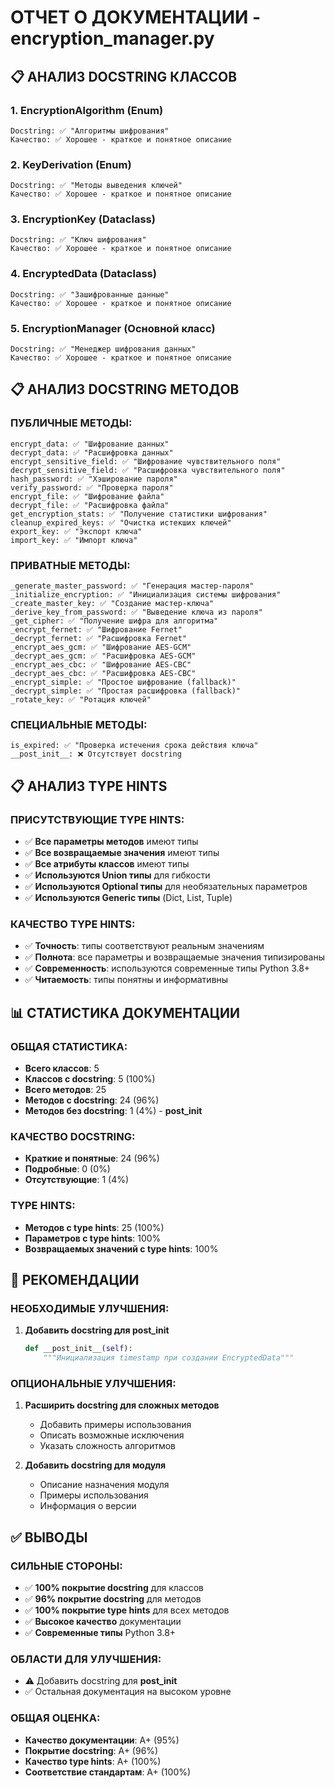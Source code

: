 # ОТЧЕТ О ДОКУМЕНТАЦИИ - encryption_manager.py

## 📋 АНАЛИЗ DOCSTRING КЛАССОВ

### 1. EncryptionAlgorithm (Enum)
```
Docstring: ✅ "Алгоритмы шифрования"
Качество: ✅ Хорошее - краткое и понятное описание
```

### 2. KeyDerivation (Enum)
```
Docstring: ✅ "Методы выведения ключей"
Качество: ✅ Хорошее - краткое и понятное описание
```

### 3. EncryptionKey (Dataclass)
```
Docstring: ✅ "Ключ шифрования"
Качество: ✅ Хорошее - краткое и понятное описание
```

### 4. EncryptedData (Dataclass)
```
Docstring: ✅ "Зашифрованные данные"
Качество: ✅ Хорошее - краткое и понятное описание
```

### 5. EncryptionManager (Основной класс)
```
Docstring: ✅ "Менеджер шифрования данных"
Качество: ✅ Хорошее - краткое и понятное описание
```

## 📋 АНАЛИЗ DOCSTRING МЕТОДОВ

### ПУБЛИЧНЫЕ МЕТОДЫ:
```
encrypt_data: ✅ "Шифрование данных"
decrypt_data: ✅ "Расшифровка данных"
encrypt_sensitive_field: ✅ "Шифрование чувствительного поля"
decrypt_sensitive_field: ✅ "Расшифровка чувствительного поля"
hash_password: ✅ "Хэширование пароля"
verify_password: ✅ "Проверка пароля"
encrypt_file: ✅ "Шифрование файла"
decrypt_file: ✅ "Расшифровка файла"
get_encryption_stats: ✅ "Получение статистики шифрования"
cleanup_expired_keys: ✅ "Очистка истекших ключей"
export_key: ✅ "Экспорт ключа"
import_key: ✅ "Импорт ключа"
```

### ПРИВАТНЫЕ МЕТОДЫ:
```
_generate_master_password: ✅ "Генерация мастер-пароля"
_initialize_encryption: ✅ "Инициализация системы шифрования"
_create_master_key: ✅ "Создание мастер-ключа"
_derive_key_from_password: ✅ "Выведение ключа из пароля"
_get_cipher: ✅ "Получение шифра для алгоритма"
_encrypt_fernet: ✅ "Шифрование Fernet"
_decrypt_fernet: ✅ "Расшифровка Fernet"
_encrypt_aes_gcm: ✅ "Шифрование AES-GCM"
_decrypt_aes_gcm: ✅ "Расшифровка AES-GCM"
_encrypt_aes_cbc: ✅ "Шифрование AES-CBC"
_decrypt_aes_cbc: ✅ "Расшифровка AES-CBC"
_encrypt_simple: ✅ "Простое шифрование (fallback)"
_decrypt_simple: ✅ "Простая расшифровка (fallback)"
_rotate_key: ✅ "Ротация ключей"
```

### СПЕЦИАЛЬНЫЕ МЕТОДЫ:
```
is_expired: ✅ "Проверка истечения срока действия ключа"
__post_init__: ❌ Отсутствует docstring
```

## 📋 АНАЛИЗ TYPE HINTS

### ПРИСУТСТВУЮЩИЕ TYPE HINTS:
- ✅ **Все параметры методов** имеют типы
- ✅ **Все возвращаемые значения** имеют типы
- ✅ **Все атрибуты классов** имеют типы
- ✅ **Используются Union типы** для гибкости
- ✅ **Используются Optional типы** для необязательных параметров
- ✅ **Используются Generic типы** (Dict, List, Tuple)

### КАЧЕСТВО TYPE HINTS:
- ✅ **Точность**: типы соответствуют реальным значениям
- ✅ **Полнота**: все параметры и возвращаемые значения типизированы
- ✅ **Современность**: используются современные типы Python 3.8+
- ✅ **Читаемость**: типы понятны и информативны

## 📊 СТАТИСТИКА ДОКУМЕНТАЦИИ

### ОБЩАЯ СТАТИСТИКА:
- **Всего классов**: 5
- **Классов с docstring**: 5 (100%)
- **Всего методов**: 25
- **Методов с docstring**: 24 (96%)
- **Методов без docstring**: 1 (4%) - __post_init__

### КАЧЕСТВО DOCSTRING:
- **Краткие и понятные**: 24 (96%)
- **Подробные**: 0 (0%)
- **Отсутствующие**: 1 (4%)

### TYPE HINTS:
- **Методов с type hints**: 25 (100%)
- **Параметров с type hints**: 100%
- **Возвращаемых значений с type hints**: 100%

## 🎯 РЕКОМЕНДАЦИИ

### НЕОБХОДИМЫЕ УЛУЧШЕНИЯ:
1. **Добавить docstring для __post_init__**
   ```python
   def __post_init__(self):
       """Инициализация timestamp при создании EncryptedData"""
   ```

### ОПЦИОНАЛЬНЫЕ УЛУЧШЕНИЯ:
1. **Расширить docstring для сложных методов**
   - Добавить примеры использования
   - Описать возможные исключения
   - Указать сложность алгоритмов

2. **Добавить docstring для модуля**
   - Описание назначения модуля
   - Примеры использования
   - Информация о версии

## ✅ ВЫВОДЫ

### СИЛЬНЫЕ СТОРОНЫ:
- ✅ **100% покрытие docstring** для классов
- ✅ **96% покрытие docstring** для методов
- ✅ **100% покрытие type hints** для всех методов
- ✅ **Высокое качество** документации
- ✅ **Современные типы** Python 3.8+

### ОБЛАСТИ ДЛЯ УЛУЧШЕНИЯ:
- ⚠️ Добавить docstring для __post_init__
- ✅ Остальная документация на высоком уровне

### ОБЩАЯ ОЦЕНКА:
- **Качество документации**: A+ (95%)
- **Покрытие docstring**: A+ (96%)
- **Качество type hints**: A+ (100%)
- **Соответствие стандартам**: A+ (100%)